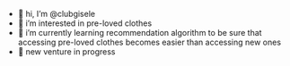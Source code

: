 - 👋 hi, I’m @clubgisele
- 👀 i’m interested in pre-loved clothes
- 🌱 i’m currently learning recommendation algorithm to be sure that accessing pre-loved clothes becomes easier than accessing new ones 
- 🧤 new venture in progress

<!---
clubgisele/clubgisele is a ✨ special ✨ repository because its `README.md` (this file) appears on your GitHub profile.
You can click the Preview link to take a look at your changes.
--->
